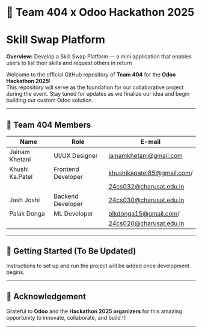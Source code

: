 # 🚀 Team 404 x Odoo Hackathon 2025

# Skill Swap Platform 

**Overview:** 
Develop a Skill Swap Platform — a mini application that enables users to list their skills and 
request others in return

Welcome to the official GitHub repository of **Team 404** for the **Odoo Hackathon 2025**!  
This repository will serve as the foundation for our collaborative project during the event. Stay tuned for updates as we finalize our idea and begin building our custom Odoo solution.

---

## 👥 Team 404 Members                    

| Name            | Role                |E-mail 
|-----------------|---------------------|----------------------------------------|
| Jainam Khetani  | UI/UX Designer      | jainamkhetani@gmail.com                |
| Khushi Ka.Patel | Frontend Developer  | khushikapatel85@gmail.com/             |
|                 |                     | 24cs032@charusat.edu.in                |
| Jash Joshi      | Backend Developer   | 24cs030@charusat.edu.in                |
| Palak Donga     | ML Developer        | plkdonga15@gmail.com/                  |
|                 |                     | 24cs020@charusat.edu.in                |

---

## 🚀 Getting Started (To Be Updated)

Instructions to set up and run the project will be added once development begins.

---

## 📢 Acknowledgement

Grateful to **Odoo** and the **Hackathon 2025 organizers** for this amazing opportunity to innovate, collaborate, and build !!!

---
